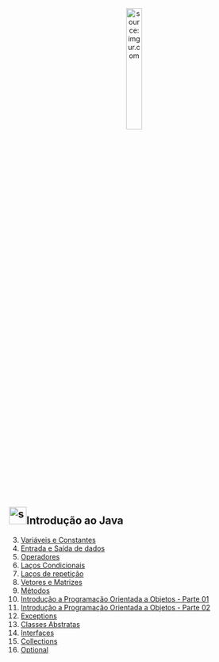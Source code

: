 <div align="center">
    <img src="https://i.imgur.com/IaD4lwg.png" title="source: imgur.com" width="25%"/>
</div>

<h2><img src="https://i.imgur.com/JSfXyzm.png" title="source: imgur.com" width="35px"/>Introdução ao Java</h2>


3. <a href="03.md" >Variáveis e Constantes</a>
4. <a href="04.md" >Entrada e Saída de dados</a>
5. <a href="05.md">Operadores</a>
6. <a href="06.md">Laços Condicionais</a>
7. <a href="07.md">Laços de repetição</a>
8. <a href="08.md">Vetores e Matrizes</a>
9. <a href="09.md" >Métodos</a> 
10. <a href="10.md" >Introdução a Programação Orientada a Objetos - Parte 01</a>
11. <a href="11.md" >Introdução a Programação Orientada a Objetos - Parte 02</a>
12. <a href="12.md" >Exceptions</a>
13. <a href="13.md" >Classes Abstratas</a>
14. <a href="14.md" >Interfaces</a>
15. <a href="15.md" >Collections</a>
16. <a href="16.md" >Optional</a> 

<!-- <br /><br />
	
<div align="center"><a href="../README.md"><img src="https://i.imgur.com/kfHCxif.png" title="source: imgur.com" width="5%"/></a></div>
<div align="center">Home</div>
-->
